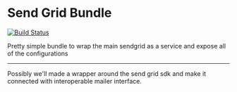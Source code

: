 # Send Grid Bundle
[![Build Status](https://travis-ci.org/despark/sendgrid-bundle.svg?branch=master)](https://travis-ci.org/despark/sendgrid-bundle)

Pretty simple bundle to wrap the main sendgrid as a service and expose
all of the configurations

---
Possibly we'll made a wrapper around the send grid sdk and make it
connected with interoperable mailer interface.

